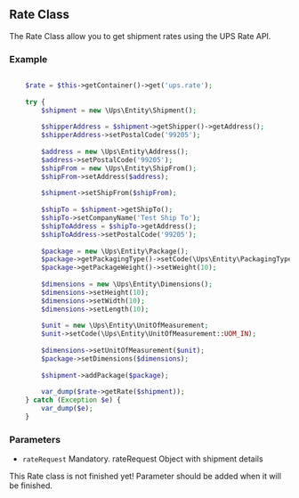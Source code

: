 ## Rate Class

The Rate Class allow you to get shipment rates using the UPS Rate API.

<a name="rate-class-example"></a>
### Example

```php

    $rate = $this->getContainer()->get('ups.rate');
    
    try {
        $shipment = new \Ups\Entity\Shipment();
    
        $shipperAddress = $shipment->getShipper()->getAddress();
        $shipperAddress->setPostalCode('99205');
    
        $address = new \Ups\Entity\Address();
        $address->setPostalCode('99205');
        $shipFrom = new \Ups\Entity\ShipFrom();
        $shipFrom->setAddress($address);
    
        $shipment->setShipFrom($shipFrom);
    
        $shipTo = $shipment->getShipTo();
        $shipTo->setCompanyName('Test Ship To');
        $shipToAddress = $shipTo->getAddress();
        $shipToAddress->setPostalCode('99205');
    
        $package = new \Ups\Entity\Package();
        $package->getPackagingType()->setCode(\Ups\Entity\PackagingType::PT_PACKAGE);
        $package->getPackageWeight()->setWeight(10);
    
        $dimensions = new \Ups\Entity\Dimensions();
        $dimensions->setHeight(10);
        $dimensions->setWidth(10);
        $dimensions->setLength(10);
    
        $unit = new \Ups\Entity\UnitOfMeasurement;
        $unit->setCode(\Ups\Entity\UnitOfMeasurement::UOM_IN);
    
        $dimensions->setUnitOfMeasurement($unit);
        $package->setDimensions($dimensions);
    
        $shipment->addPackage($package);
    
        var_dump($rate->getRate($shipment));
    } catch (Exception $e) {
        var_dump($e);
    }
```
<a name="rate-class-parameters"></a>
### Parameters

 * `rateRequest` Mandatory. rateRequest Object with shipment details

This Rate class is not finished yet! Parameter should be added when it will be finished.